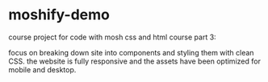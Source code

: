 # moshify-demo

course project for code with mosh css and html course part 3:

focus on breaking down site into components and styling them with clean CSS. the website is fully responsive and the assets have been optimized for mobile and desktop.
